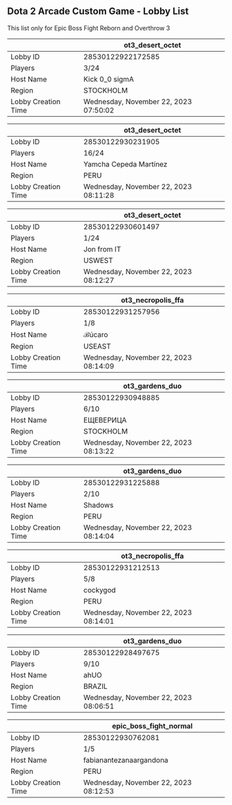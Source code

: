 ## Dota 2 Arcade Custom Game - Lobby List

This list only for Epic Boss Fight Reborn and Overthrow 3

|  | ot3_desert_octet |
| ------ | ------ |
| Lobby ID | 28530122922172585 |
| Players | 3/24 |
| Host Name | Kick 0_0 sigmA |
| Region | STOCKHOLM |
| Lobby Creation Time | Wednesday, November 22, 2023 07:50:02 |


|  | ot3_desert_octet |
| ------ | ------ |
| Lobby ID | 28530122930231905 |
| Players | 16/24 |
| Host Name | Yamcha Cepeda Martínez |
| Region | PERU |
| Lobby Creation Time | Wednesday, November 22, 2023 08:11:28 |


|  | ot3_desert_octet |
| ------ | ------ |
| Lobby ID | 28530122930601497 |
| Players | 1/24 |
| Host Name | Jon from IT |
| Region | USWEST |
| Lobby Creation Time | Wednesday, November 22, 2023 08:12:27 |


|  | ot3_necropolis_ffa |
| ------ | ------ |
| Lobby ID | 28530122931257956 |
| Players | 1/8 |
| Host Name | ℬúcaro |
| Region | USEAST |
| Lobby Creation Time | Wednesday, November 22, 2023 08:14:09 |


|  | ot3_gardens_duo |
| ------ | ------ |
| Lobby ID | 28530122930948885 |
| Players | 6/10 |
| Host Name | ЕЩЕВЕРИЦА |
| Region | STOCKHOLM |
| Lobby Creation Time | Wednesday, November 22, 2023 08:13:22 |


|  | ot3_gardens_duo |
| ------ | ------ |
| Lobby ID | 28530122931225888 |
| Players | 2/10 |
| Host Name | Shadows |
| Region | PERU |
| Lobby Creation Time | Wednesday, November 22, 2023 08:14:04 |


|  | ot3_necropolis_ffa |
| ------ | ------ |
| Lobby ID | 28530122931212513 |
| Players | 5/8 |
| Host Name | cockygod |
| Region | PERU |
| Lobby Creation Time | Wednesday, November 22, 2023 08:14:01 |


|  | ot3_gardens_duo |
| ------ | ------ |
| Lobby ID | 28530122928497675 |
| Players | 9/10 |
| Host Name | ahUO |
| Region | BRAZIL |
| Lobby Creation Time | Wednesday, November 22, 2023 08:06:51 |


|  | epic_boss_fight_normal |
| ------ | ------ |
| Lobby ID | 28530122930762081 |
| Players | 1/5 |
| Host Name | fabianantezanaargandona |
| Region | PERU |
| Lobby Creation Time | Wednesday, November 22, 2023 08:12:53 |


